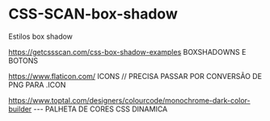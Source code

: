 # CSS-SCAN-box-shadow
Estilos box shadow



https://getcssscan.com/css-box-shadow-examples  BOXSHADOWNS E BOTONS

https://www.flaticon.com/ ICONS // PRECISA PASSAR POR CONVERSÃO DE PNG PARA .ICON

https://www.toptal.com/designers/colourcode/monochrome-dark-color-builder --- PALHETA DE CORES CSS DINAMICA
